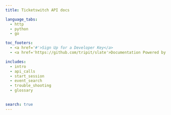 ```yaml
---
title: Ticketswitch API docs

language_tabs:
  - http
  - python
  - go

toc_footers:
  - <a href='#'>Sign Up for a Developer Key</a>
  - <a href='https://github.com/tripit/slate'>Documentation Powered by Slate</a>

includes:
  - intro
  - api_calls
  - start_session
  - event_search
  - trouble_shooting
  - glossary

  
search: true
---
```






